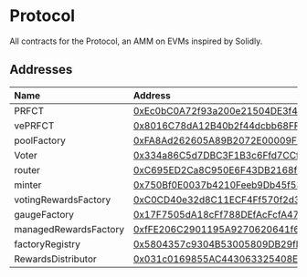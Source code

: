 # Protocol

All contracts for the Protocol, an AMM on EVMs inspired by Solidly.

## Addresses

| Name               | Address                                                                                                                               |
| :----------------- | :------------------------------------------------------------------------------------------------------------------------------------ |
| PRFCT               | [0xEc0bC0A72f93a200e21504DE3f4d87307d3B4263](https://arbiscan.io/address/0xEc0bC0A72f93a200e21504DE3f4d87307d3B4263#code) |
| vePRFCT               | [0x8016C78dA12B40b2f44dcbb68FFDfFCc7C7c77EB](https://arbiscan.io/address/0x8016C78dA12B40b2f44dcbb68FFDfFCc7C7c77EB#code) |
| poolFactory               | [0xFA8Ad262605A89B2072E00009F9Bb88276eC439a](https://arbiscan.io/address/0xFA8Ad262605A89B2072E00009F9Bb88276eC439a#code) |
| Voter               | [0x334a86C5d7DBC3F1B3c6Ffd7CCf6edDa1b45937B](https://arbiscan.io/address/0x334a86C5d7DBC3F1B3c6Ffd7CCf6edDa1b45937B#code) |
| router               | [0xC695ED2Ca8C950E6F43DB2168f15979D471950A5](https://arbiscan.io/address/0xC695ED2Ca8C950E6F43DB2168f15979D471950A5#code) |
| minter               | [0x750Bf0E0037b4210Feeb9Db45f53E1983e773eAD](https://arbiscan.io/address/0x750Bf0E0037b4210Feeb9Db45f53E1983e773eAD#code) |
| votingRewardsFactory               | [0xC0CD40e32d8C11ECF4Ff570f2d31d7AF9d5D077a](https://arbiscan.io/address/0xC0CD40e32d8C11ECF4Ff570f2d31d7AF9d5D077a#code) |
| gaugeFactory               | [0x17F7505dA18cFf788DEfAcFcfA47111ad9de64B4](https://arbiscan.io/address/0x17F7505dA18cFf788DEfAcFcfA47111ad9de64B4#code) |
| managedRewardsFactory               | [0xfFE206C2901195A9270620641f6276a27a4F94D4](https://arbiscan.io/address/0xfFE206C2901195A9270620641f6276a27a4F94D4#code) |
| factoryRegistry               | [0x5804357c9304B53005809DB29fDA29f4252af4D1](https://arbiscan.io/address/0x5804357c9304B53005809DB29fDA29f4252af4D1#code) |
| RewardsDistributor               | [0x031c0169855AC443063325408E3140Fa90EBb964](https://arbiscan.io/address/0x031c0169855AC443063325408E3140Fa90EBb964#code) |
